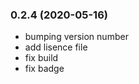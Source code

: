 ### **0.2.4** (2020-05-16)  
  
- bumping version number  
- add lisence file  
- fix build  
- fix badge    
  
